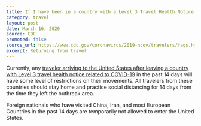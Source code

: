 ```yaml
---
title: If I have been in a country with a Level 3 Travel Health Notice, when can I return to work? 
category: travel
layout: post
date: March 16, 2020
source: CDC
promoted: false
source_url: https://www.cdc.gov/coronavirus/2019-ncov/travelers/faqs.html
excerpt: Returning from travel
---
```


Currently, any <a href="https://www.cdc.gov/coronavirus/2019-ncov/travelers/after-travel-precautions.html"> traveler arriving to the United States after leaving a country with Level 3 travel health notice related to COVID-19</a> in the past 14 days will have some level of restrictions on their movements. All travelers from these countries should stay home and practice social distancing for 14 days from the time they left the outbreak area.

Foreign nationals who have visited China, Iran, and most European Countries in the past 14 days are temporarily not allowed to enter the United States.
